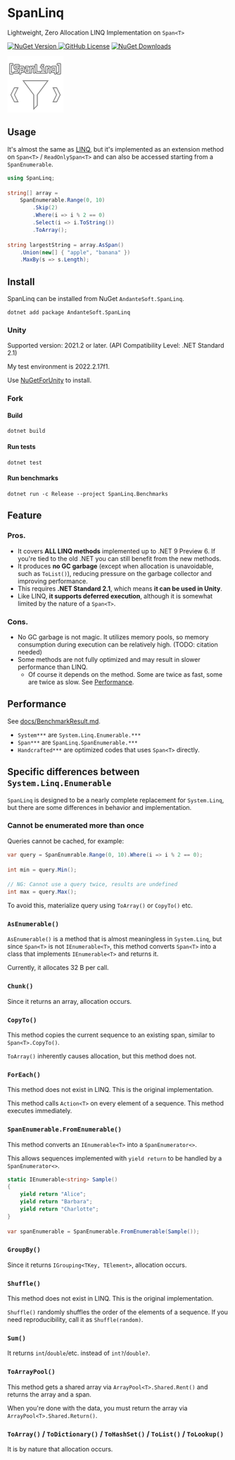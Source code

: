 # SpanLinq

Lightweight, Zero Allocation LINQ Implementation on `Span<T>`

<a href="https://www.nuget.org/packages/AndanteSoft.SpanLinq">![NuGet Version](https://img.shields.io/nuget/vpre/AndanteSoft.SpanLinq)
</a>
<a href="LICENSE">![GitHub License](https://img.shields.io/github/license/andanteyk/SpanLinq)</a>
<a href="https://www.nuget.org/packages/AndanteSoft.SpanLinq">![NuGet Downloads](https://img.shields.io/nuget/dt/AndanteSoft.SpanLinq)</a> 

![Logo](https://raw.githubusercontent.com/andanteyk/SpanLinq/main/SpanLinq.png)

## Usage

It's almost the same as [LINQ](https://learn.microsoft.com/en-us/dotnet/api/system.linq.enumerable?view=net-9.0), but it's implemented as an extension method on `Span<T>` / `ReadOnlySpan<T>` and can also be accessed starting from a `SpanEnumerable`.

```cs
using SpanLinq;

string[] array =
    SpanEnumerable.Range(0, 10)
        .Skip(2)
        .Where(i => i % 2 == 0)
        .Select(i => i.ToString())
        .ToArray();

string largestString = array.AsSpan()
    .Union(new[] { "apple", "banana" })
    .MaxBy(s => s.Length);
```

## Install

SpanLinq can be installed from NuGet `AndanteSoft.SpanLinq`.

```
dotnet add package AndanteSoft.SpanLinq 
```

### Unity

Supported version: 2021.2 or later. (API Compatibility Level: .NET Standard 2.1)

My test environment is 2022.2.17f1.

Use [NuGetForUnity](https://github.com/GlitchEnzo/NuGetForUnity) to install.

### Fork

#### Build

```
dotnet build
```

#### Run tests

```
dotnet test
```

#### Run benchmarks

```
dotnet run -c Release --project SpanLinq.Benchmarks
```

## Feature

### Pros.

* It covers **ALL LINQ methods** implemented up to .NET 9 Preview 6.
    If you're tied to the old .NET you can still benefit from the new methods.
* It produces **no GC garbage** (except when allocation is unavoidable, such as `ToList()`), reducing pressure on the garbage collector and improving performance.
* This requires **.NET Standard 2.1**, which means **it can be used in Unity**.
* Like LINQ, **it supports deferred execution**, although it is somewhat limited by the nature of a `Span<T>`.

### Cons.

* No GC garbage is not magic. It utilizes memory pools, so memory consumption during execution can be relatively high. (TODO: citation needed)
* Some methods are not fully optimized and may result in slower performance than LINQ.
    * Of course it depends on the method. Some are twice as fast, some are twice as slow. See [Performance](#Performance).

## Performance

See [docs/BenchmarkResult.md](docs/BenchmarkResult.md).

* `System***` are `System.Linq.Enumerable.***`
* `Span***` are `SpanLinq.SpanEnumerable.***`
* `Handcrafted***` are optimized codes that uses `Span<T>` directly. 

## Specific differences between `System.Linq.Enumerable`

`SpanLinq` is designed to be a nearly complete replacement for `System.Linq`, but there are some differences in behavior and implementation.

### Cannot be enumerated more than once

Queries cannot be cached, for example:

```cs
var query = SpanEnumrable.Range(0, 10).Where(i => i % 2 == 0);

int min = query.Min();

// NG: Cannot use a query twice, results are undefined
int max = query.Max();
```

To avoid this, materialize query using `ToArray()` or `CopyTo()` etc.

### `AsEnumerable()`

`AsEnumerable()` is a method that is almost meaningless in `System.Linq`, but since `Span<T>` is not `IEnumerable<T>`, this method converts `Span<T>` into a class that implements `IEnumerable<T>` and returns it.

Currently, it allocates 32 B per call.

### `Chunk()`

Since it returns an array, allocation occurs.

### `CopyTo()`

This method copies the current sequence to an existing span, similar to `Span<T>.CopyTo()`.

`ToArray()` inherently causes allocation, but this method does not.

### `ForEach()`

This method does not exist in LINQ. This is the original implementation.

This method calls `Action<T>` on every element of a sequence. This method executes immediately.

### `SpanEnumerable.FromEnumerable()`

This method converts an `IEnumerable<T>` into a `SpanEnumerator<>`.

This allows sequences implemented with `yield return` to be handled by a `SpanEnumerator<>`.

```cs
static IEnumerable<string> Sample()
{
    yield return "Alice";
    yield return "Barbara";
    yield return "Charlotte";
}

var spanEnumerable = SpanEnumerable.FromEnumerable(Sample());
```

### `GroupBy()`

Since it returns `IGrouping<TKey, TElement>`, allocation occurs.


### `Shuffle()`

This method does not exist in LINQ. This is the original implementation.

`Shuffle()` randomly shuffles the order of the elements of a sequence.
If you need reproducibility, call it as `Shuffle(random)`.

### `Sum()`

It returns `int`/`double`/etc. instead of `int?`/`double?`.

### `ToArrayPool()`

This method gets a shared array via `ArrayPool<T>.Shared.Rent()` and returns the array and a span.

When you're done with the data, you must return the array via `ArrayPool<T>.Shared.Return()`.

### `ToArray()` / `ToDictionary()` / `ToHashSet()` / `ToList()` / `ToLookup()`

It is by nature that allocation occurs.
